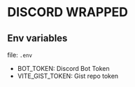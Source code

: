# DISCORD WRAPPED

## Env variables

file: `.env`
- BOT_TOKEN: Discord Bot Token
- VITE_GIST_TOKEN: Gist repo token

